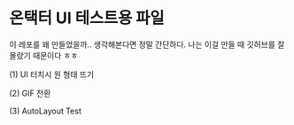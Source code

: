 # 온택터 UI 테스트용 파일


이 레포를 왜 만들었을까.. 생각해본다면 정말 간단하다.
나는 이걸 만들 때 깃허브를 잘 몰랐기 때문이다 ㅎㅎ

(1) UI 터치시 원 형태 뜨기

(2) GIF 전환

(3) AutoLayout Test
